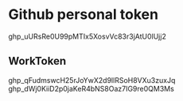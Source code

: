 # Github personal token
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

## WorkToken
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
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